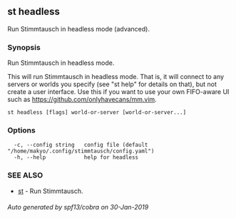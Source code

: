 ## st headless

Run Stimmtausch in headless mode (advanced).

### Synopsis

Run Stimmtausch in headless mode.

This will run Stimmtausch in headless mode. That is, it will connect to any
servers or worlds you specify (see "st help" for details on that), but not
create a user interface. Use this if you want to use your own FIFO-aware
UI such as <https://github.com/onlyhavecans/mm.vim>.

```
st headless [flags] world-or-server [world-or-server...]
```

### Options

```
  -c, --config string   config file (default "/home/makyo/.config/stimmtausch/config.yaml")
  -h, --help            help for headless
```

### SEE ALSO

* [st](st.md)	 - Run Stimmtausch.

###### Auto generated by spf13/cobra on 30-Jan-2019
